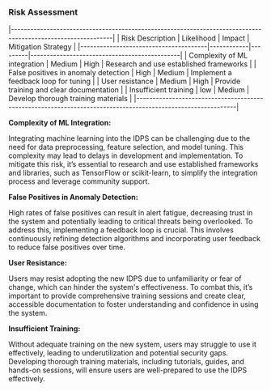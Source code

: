 ### Risk Assessment

|-------------------------------------------------------------------------------------------------------------|
| Risk Description                      | Likelihood | Impact  | Mitigation Strategy                          |
|---------------------------------------|------------|---------|----------------------------------------------|
| Complexity of ML integration          | Medium     | High    | Research and use established frameworks      |
| False positives in anomaly detection  | High       | Medium  | Implement a feedback loop for tuning         |
| User resistance                       | Medium     | High    | Provide training and clear documentation     |
| Insufficient training                 | low        | Medium  | Develop thorough training materials          |
|-------------------------------------------------------------------------------------------------------------|

**Complexity of ML Integration:** 

Integrating machine learning into the IDPS can be challenging due to the need for data preprocessing, feature selection, and model tuning. This complexity may lead to delays in development and implementation. To mitigate this risk, it’s essential to research and use established frameworks and libraries, such as TensorFlow or scikit-learn, to simplify the integration process and leverage community support.

**False Positives in Anomaly Detection:**

 High rates of false positives can result in alert fatigue, decreasing trust in the system and potentially leading to critical threats being overlooked. To address this, implementing a feedback loop is crucial. This involves continuously refining detection algorithms and incorporating user feedback to reduce false positives over time.

**User Resistance:** 

Users may resist adopting the new IDPS due to unfamiliarity or fear of change, which can hinder the system's effectiveness. To combat this, it’s important to provide comprehensive training sessions and create clear, accessible documentation to foster understanding and confidence in using the system.

**Insufficient Training:** 

Without adequate training on the new system, users may struggle to use it effectively, leading to underutilization and potential security gaps. Developing thorough training materials, including tutorials, guides, and hands-on sessions, will ensure users are well-prepared to use the IDPS effectively.
